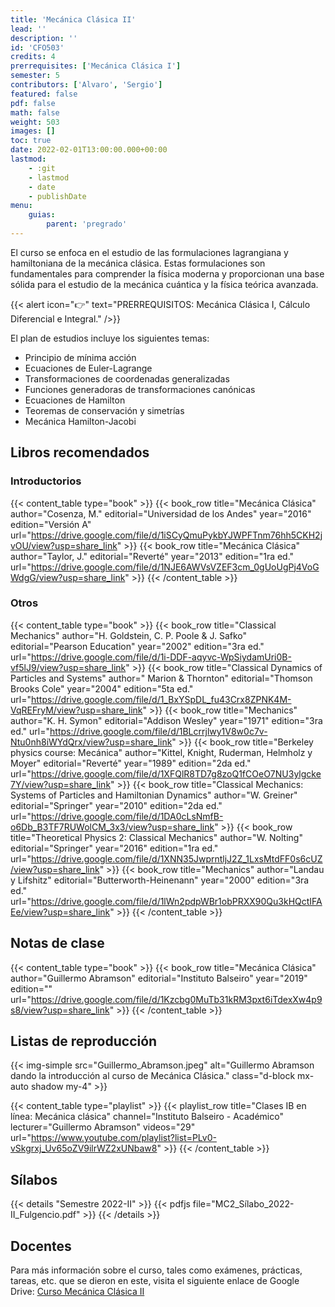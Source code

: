 ```yaml
---
title: 'Mecánica Clásica II'
lead: ''
description: ''
id: 'CFO503'
credits: 4
prerrequisites: ['Mecánica Clásica I']
semester: 5
contributors: ['Alvaro', 'Sergio']
featured: false
pdf: false
math: false
weight: 503
images: []
toc: true
date: 2022-02-01T13:00:00.000+00:00
lastmod:
    - :git
    - lastmod
    - date
    - publishDate
menu:
    guias:
        parent: 'pregrado'
---
```


El curso se enfoca en el estudio de las formulaciones lagrangiana y hamiltoniana de la mecánica clásica. Estas formulaciones son fundamentales para comprender la física moderna y proporcionan una base sólida para el estudio de la mecánica cuántica y la física teórica avanzada.

{{< alert icon="👉" text="PRERREQUISITOS: Mecánica Clásica I, Cálculo Diferencial e Integral." />}}

El plan de estudios incluye los siguientes temas:

-   Principio de mínima acción
-   Ecuaciones de Euler-Lagrange
-   Transformaciones de coordenadas generalizadas
-   Funciones generadoras de transformaciones canónicas
-   Ecuaciones de Hamilton
-   Teoremas de conservación y simetrías
-   Mecánica Hamilton-Jacobi

## Libros recomendados

### Introductorios

{{< content_table type="book" >}} {{< book_row title="Mecánica Clásica" author="Cosenza, M." editorial="Universidad de los Andes" year="2016" edition="Versión A" url="https://drive.google.com/file/d/1iSCyQmuPykbYJWPFTnm76hh5CKH2jvOU/view?usp=share_link" >}} {{< book_row title="Mecánica Clásica" author="Taylor, J." editorial="Reverté" year="2013" edition="1ra ed." url="https://drive.google.com/file/d/1NJE6AWVsVZEF3cm_0gUoUgPj4VoGWdgG/view?usp=share_link" >}} {{< /content_table >}}

### Otros

{{< content_table type="book" >}} {{< book_row title="Classical Mechanics" author="H. Goldstein, C. P. Poole & J. Safko" editorial="Pearson Education" year="2002" edition="3ra ed." url="https://drive.google.com/file/d/1i-DDF-aqyvc-WpSiydamUri0B-vf5lJ9/view?usp=share_link" >}} {{< book_row title="Classical Dynamics of Particles and Systems" author=" Marion & Thornton" editorial="Thomson Brooks Cole" year="2004" edition="5ta ed." url="https://drive.google.com/file/d/1_BxYSpDL_fu43Crx8ZPNK4M-VqREFryM/view?usp=share_link" >}} {{< book_row title="Mechanics" author="K. H. Symon" editorial="Addison Wesley" year="1971" edition="3ra ed." url="https://drive.google.com/file/d/1BLcrrjlwy1V8w0c7v-Ntu0nh8iWYdQrx/view?usp=share_link" >}} {{< book_row title="Berkeley physics course: Mecánica" author="Kittel, Knight, Ruderman, Helmholz y Moyer" editorial="Reverté" year="1989" edition="2da ed." url="https://drive.google.com/file/d/1XFQlR8TD7g8zoQ1fCOeO7NU3ylgcke7Y/view?usp=share_link" >}} {{< book_row title="Classical Mechanics: Systems of Particles and Hamiltonian Dynamics" author="W. Greiner" editorial="Springer" year="2010" edition="2da ed." url="https://drive.google.com/file/d/1DA0cLsNmfB-o6Db_B3TF7RUWolCM_3x3/view?usp=share_link" >}} {{< book_row title="Theoretical Physics 2: Classical Mechanics" author="W. Nolting" editorial="Springer" year="2016" edition="1ra ed." url="https://drive.google.com/file/d/1XNN35JwprntljJ2Z_1LxsMtdFF0s6cUZ/view?usp=share_link" >}} {{< book_row title="Mechanics" author="Landau y Lifshitz" editorial="Butterworth-Heinenann" year="2000" edition="3ra ed." url="https://drive.google.com/file/d/1lWn2pdpWBr1obPRXX90Qu3kHQctIFAEe/view?usp=share_link" >}} {{< /content_table >}}

## Notas de clase

{{< content_table type="book" >}} {{< book_row title="Mecánica Clásica" author="Guillermo Abramson" editorial="Instituto Balseiro" year="2019" edition="" url="https://drive.google.com/file/d/1Kzcbg0MuTb31kRM3pxt6iTdexXw4p9s8/view?usp=share_link" >}} {{< /content_table >}}

## Listas de reproducción

{{< img-simple src="Guillermo_Abramson.jpeg" alt="Guillermo Abramson dando la introducción al curso de Mecánica Clásica." class="d-block mx-auto shadow my-4" >}}

{{< content_table type="playlist" >}} {{< playlist_row title="Clases IB en línea: Mecánica clásica" channel="Instituto Balseiro - Académico" lecturer="Guillermo Abramson" videos="29" url="https://www.youtube.com/playlist?list=PLv0-vSkgrxj_Uv65oZV9ilrWZ2xUNbaw8" >}} {{< /content_table >}}

## Sílabos

{{< details "Semestre 2022-II" >}} {{< pdfjs file="MC2_Sílabo_2022-II_Fulgencio.pdf" >}} {{< /details >}}

## Docentes

Para más información sobre el curso, tales como exámenes, prácticas, tareas, etc. que se dieron en este, visita el siguiente enlace de Google Drive: [Curso Mecánica Clásica II](https://drive.google.com/drive/u/0/folders/1EEwAXrCBzNqFvXmisFSPyrHzdCoc1ULx)
